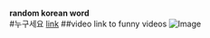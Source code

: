 **random korean word**  
#누구세요
[link](https://www.youtube.com/watch?v=vvatu5FFxNI)
##video link to funny videos
![Image](http://i2.hdslb.com/bfs/archive/db2319983326f4bce1edcb69442868168e23c18d.jpg)  


